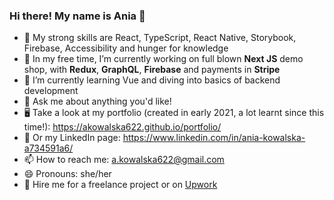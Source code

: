 ### Hi there! My name is Ania 👋

- 💪 My strong skills are React, TypeScript, React Native, Storybook, Firebase, Accessibility and hunger for knowledge
- 🔭 In my free time, I’m currently working on full blown **Next JS** demo shop, with **Redux**, **GraphQL**, **Firebase** and payments in **Stripe**
- 🌱 I’m currently learning Vue and diving into basics of backend development
- 💬 Ask me about anything you'd like!
- 🖥 Take a look at my portfolio (created in early 2021, a lot learnt since this time!): https://akowalska622.github.io/portfolio/
- 💼 Or my LinkedIn page: https://www.linkedin.com/in/ania-kowalska-a734591a6/
- 📫 How to reach me: a.kowalska622@gmail.com
- 😄 Pronouns: she/her
- 🚀 Hire me for a freelance project or on [Upwork](https://www.upwork.com/freelancers/~016a5a9cd1ca1fc734)
